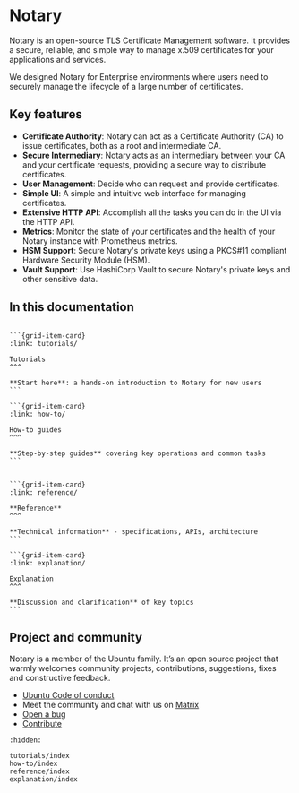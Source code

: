# Notary

Notary is an open-source TLS Certificate Management software. It provides a secure, reliable, and simple way to manage x.509 certificates for your applications and services.

We designed Notary for Enterprise environments where users need to securely manage the lifecycle of a large number of certificates. 

## Key features

- **Certificate Authority**: Notary can act as a Certificate Authority (CA) to issue certificates, both as a root and intermediate CA.
- **Secure Intermediary**: Notary acts as an intermediary between your CA and your certificate requests, providing a secure way to distribute certificates.
- **User Management**: Decide who can request and provide certificates.
- **Simple UI**: A simple and intuitive web interface for managing certificates.
- **Extensive HTTP API**: Accomplish all the tasks you can do in the UI via the HTTP API.
- **Metrics**: Monitor the state of your certificates and the health of your Notary instance with Prometheus metrics.
- **HSM Support**: Secure Notary's private keys using a PKCS#11 compliant Hardware Security Module (HSM).
- **Vault Support**: Use HashiCorp Vault to secure Notary's private keys and other sensitive data.


## In this documentation

````{grid} 1 1 2 2

```{grid-item-card}
:link: tutorials/

Tutorials
^^^

**Start here**: a hands-on introduction to Notary for new users
```

```{grid-item-card}
:link: how-to/

How-to guides
^^^

**Step-by-step guides** covering key operations and common tasks
```

````


````{grid} 1 1 2 2

```{grid-item-card}
:link: reference/

**Reference**
^^^

**Technical information** - specifications, APIs, architecture
```

```{grid-item-card}
:link: explanation/

Explanation
^^^

**Discussion and clarification** of key topics
```

````

## Project and community

Notary is a member of the Ubuntu family. It’s an open source project that warmly welcomes community projects, contributions, suggestions, fixes and constructive feedback.

- [Ubuntu Code of conduct](https://ubuntu.com/community/ethos/code-of-conduct)
- Meet the community and chat with us on [Matrix](https://matrix.to/#/!yAkGlrYcBFYzYRvOlQ:ubuntu.com?via=ubuntu.com)
- [Open a bug](https://github.com/canonical/notary/issues)
- [Contribute](https://github.com/canonical/notary/)

```{toctree}
:hidden:

tutorials/index
how-to/index
reference/index
explanation/index
```
